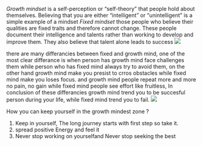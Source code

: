 *Growth mindset* is a self-perception or “self-theory” that people hold about themselves. Believing that you are either “intelligent” or “unintelligent” is a simple example of a mindset
*Fixed mindset* those people who believe their qualities are fixed traits and therefore cannot change. These people document their intelligence and talents rather than working to develop and improve them. They also believe that talent alone leads to success
![](https://i.ytimg.com/vi/M1CHPnZfFmU/maxresdefault.jpg) </p>


there are many differancies between fixed and growth mind, one of the most clear differance is when person has growth mind face challenges them while person who has fixed mind always try to avoid them, on the other hand growth mind make you presist to crros obstacles while fixed mind make you loses focus. and growth mind people  repeat more and more no pain, no gain while fixed mind people see effort like fruitless, In conclusion of these differancies growth mind trend you to be succesful person during your life, while fixed mind trend you to fail. 
![](https://i.pinimg.com/originals/4f/db/a3/4fdba3636cbec0521704d57be908f227.png)</br>

How you can keep  yourself in the growth mindest zone ? 
1. Keep in yourself, The long journey starts with first step so take it. 
2. spread positive Energy and feel it
3. Never stop working on yourselfand Never stop seeking the best
